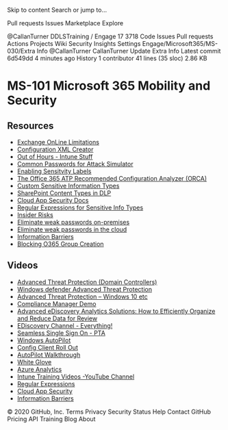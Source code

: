 Skip to content
Search or jump to…

Pull requests
Issues
Marketplace
Explore
 
@CallanTurner 
DDLSTraining
/
Engage
17
3718
Code
Issues
Pull requests
Actions
Projects
Wiki
Security
Insights
Settings
Engage/Microsoft365/MS-030/Extra Info
@CallanTurner
CallanTurner Update Extra Info
Latest commit 6d549dd 4 minutes ago
 History
 1 contributor
41 lines (35 sloc)  2.86 KB
  

# MS-101 Microsoft 365 Mobility and Security

## Resources

* [Exchange OnLine Limitations](https://docs.microsoft.com/en-us/office365/servicedescriptions/exchange-online-service-description/exchange-online-limits
)
* [Configuration XML Creator](https://config.office.com/)
* [Out of Hours - Intune Stuff](https://oofhours.com/category/microsoft-intune/)
* [Common Passwords for Attack Simulator](https://github.com/jeanphorn/wordlist)
* [Enabling Sensitvity Labels](https://docs.microsoft.com/en-au/azure/active-directory/users-groups-roles/groups-assign-sensitivity-labels)
* [The Office 365 ATP Recommended Configuration Analyzer (ORCA)](https://github.com/cammurray/orca)
* [Custom Sensitive Information Types](https://joannecklein.com/2018/08/07/build-and-use-custom-sensitive-information-types-in-office-365/)
* [SharePoint Content Types in DLP](https://joannecklein.com/2018/01/25/a-sharepoint-content-type-dlp-policy/)
* [Cloud App Security Docs](https://docs.microsoft.com/en-us/cloud-app-security/)
* [Regular Expressions for Sensitive Info Types](https://regex101.com/)
* [Insider Risks](https://docs.microsoft.com/en-us/microsoft-365/compliance/insider-risk-management-policies?view=o365-worldwide)
* [Eliminate weak passwords on-premises](https://docs.microsoft.com/en-us/azure/active-directory/authentication/concept-password-ban-bad-on-premises)
* [Eliminate weak passwords in the cloud](https://docs.microsoft.com/en-us/azure/active-directory/authentication/concept-password-ban-bad)
* [Information Barriers](https://docs.microsoft.com/en-us/microsoft-365/compliance/information-barriers-policies)
* [Blocking O365 Group Creation](https://docs.microsoft.com/en-us/microsoft-365/solutions/manage-creation-of-groups?view=o365-worldwide)

## Videos

* [Advanced Threat Protection (Domain Controllers)](https://youtu.be/EGY2m8yU_KE)
* [Windows defender Advanced Threat Protection](https://youtu.be/qxeGa3pxIwg)
* [Advanced Threat Protection – Windows 10 etc](https://youtu.be/HkQZR9RBbPE)
* [Compliance Manager Demo](https://youtu.be/r1vs8NdSXKQ?list=PLXPr7gfUMmKyMW5RRW9kmLjX31OTwqhf5)
* [Advanced eDiscovery Analytics Solutions: How to Efficiently Organize and Reduce Data for Review](https://youtu.be/dgkLkxX_YrE)
* [EDiscovery Channel - Everything!](https://www.youtube.com/channel/UCFJbJglx-or89yg9RanFTQg/videos)
* [Seamless Single Sign On - PTA](https://youtu.be/PyeAC85Gm7w)
* [Windows AutoPilot](https://youtu.be/4K4hC5NchbE)
* [Config Client Roll Out](https://youtu.be/bHWRBaaVCPg)
* [AutoPilot Walkthrough](https://youtu.be/KYVptkpsOqs)
* [White Glove](https://youtu.be/nE5XSOBV0rI)
* [Azure Analytics](https://youtu.be/T2Vpi6ph8ck)
* [Intune Training Videos -YouTube Channel](https://www.youtube.com/channel/UCfmMlhX5TW8cicxHw6ExYVA)
* [Regular Expressions](https://youtu.be/sa-TUpSx1JA)
* [Cloud App Security](https://youtu.be/DyUmFWfJQvU)
* [Information Barriers](https://youtu.be/461LfU06RbA?t=416)

© 2020 GitHub, Inc.
Terms
Privacy
Security
Status
Help
Contact GitHub
Pricing
API
Training
Blog
About

